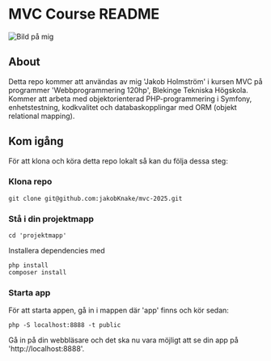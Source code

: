 MVC Course README
===================================

![Bild på mig](img/jakob.jpg)

## About
Detta repo kommer att användas av mig 'Jakob Holmström' i kursen MVC på programmer 'Webbprogrammering 120hp', Blekinge Tekniska Högskola. Kommer att arbeta med objektorienterad PHP-programmering i Symfony, enhetstestning, kodkvalitet och databaskopplingar med ORM (objekt relational mapping).

## Kom igång
För att klona och köra detta repo lokalt så kan du följa dessa steg:

### Klona repo
```
git clone git@github.com:jakobKnake/mvc-2025.git
```

### Stå i din projektmapp
```
cd 'projektmapp'
```
Installera dependencies med
```
php install
composer install
```

### Starta app
För att starta appen, gå in i mappen där 'app' finns och kör sedan:
```
php -S localhost:8888 -t public
```
Gå in på din webbläsare och det ska nu vara möjligt att se din app på 'http://localhost:8888'.